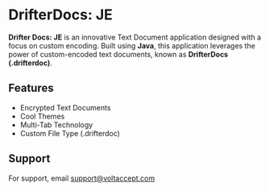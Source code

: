 
# DrifterDocs: JE

**Drifter Docs: JE** is an innovative Text Document application designed with a focus on custom encoding. Built using **Java**, this application leverages the power of custom-encoded text documents, known as **DrifterDocs (.drifterdoc)**.


## Features

- Encrypted Text Documents
- Cool Themes
- Multi-Tab Technology
- Custom File Type (.drifterdoc)

## Support

For support, email support@voltaccept.com

